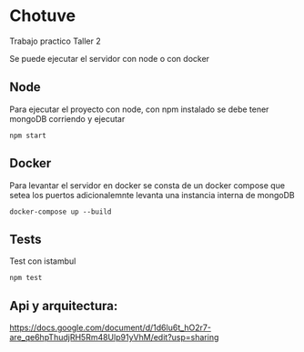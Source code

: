 # Chotuve
Trabajo practico Taller 2

Se puede ejecutar el servidor con node o con docker

## Node
Para ejecutar el proyecto con node, con npm instalado
se debe tener mongoDB corriendo y ejecutar 
```
npm start
```

## Docker
Para levantar el servidor en docker se consta de un docker compose que setea los puertos 
adicionalemnte levanta una instancia interna de mongoDB
```
docker-compose up --build
```

## Tests
Test con istambul
```
npm test
```

## Api y arquitectura:
https://docs.google.com/document/d/1d6lu6t_hO2r7-are_qe6hpThudjRH5Rm48Ulp91yVhM/edit?usp=sharing
